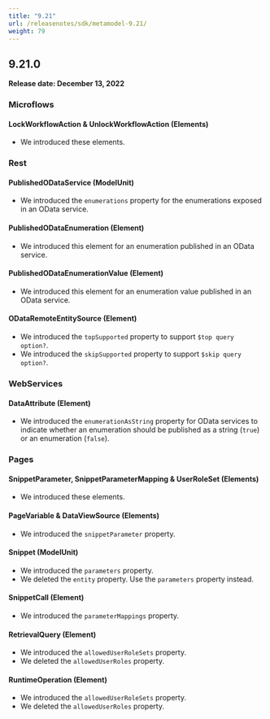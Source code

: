 ```yaml
---
title: "9.21"
url: /releasenotes/sdk/metamodel-9.21/
weight: 79
---
```


## 9.21.0

**Release date: December 13, 2022**

### Microflows

#### LockWorkflowAction & UnlockWorkflowAction (Elements)

* We introduced these elements. 

### Rest

#### PublishedODataService (ModelUnit)

* We introduced the `enumerations` property for the enumerations exposed in an OData service.

#### PublishedODataEnumeration (Element)

* We introduced this element for an enumeration published in an OData service.

#### PublishedODataEnumerationValue (Element)

* We introduced this element for an enumeration value published in an OData service.

#### ODataRemoteEntitySource (Element)

* We introduced the `topSupported` property to support `$top query option?`.
* We introduced the `skipSupported` property to support `$skip query option?`.

### WebServices

#### DataAttribute (Element)

* We introduced the `enumerationAsString` property for OData services to indicate whether an enumeration should be published as a string (`true`) or an enumeration (`false`).

### Pages

#### SnippetParameter, SnippetParameterMapping & UserRoleSet (Elements)

* We introduced these elements. 

#### PageVariable & DataViewSource (Elements)

* We introduced the `snippetParameter` property. 

#### Snippet (ModelUnit)

* We introduced the `parameters` property. 
* We deleted the `entity` property. Use the `parameters` property instead.

#### SnippetCall (Element)

* We introduced the `parameterMappings` property. 

#### RetrievalQuery (Element)

* We introduced the `allowedUserRoleSets` property. 
* We deleted the `allowedUserRoles` property. 

#### RuntimeOperation (Element)

* We introduced the `allowedUserRoleSets` property. 
* We deleted the `allowedUserRoles` property. 
